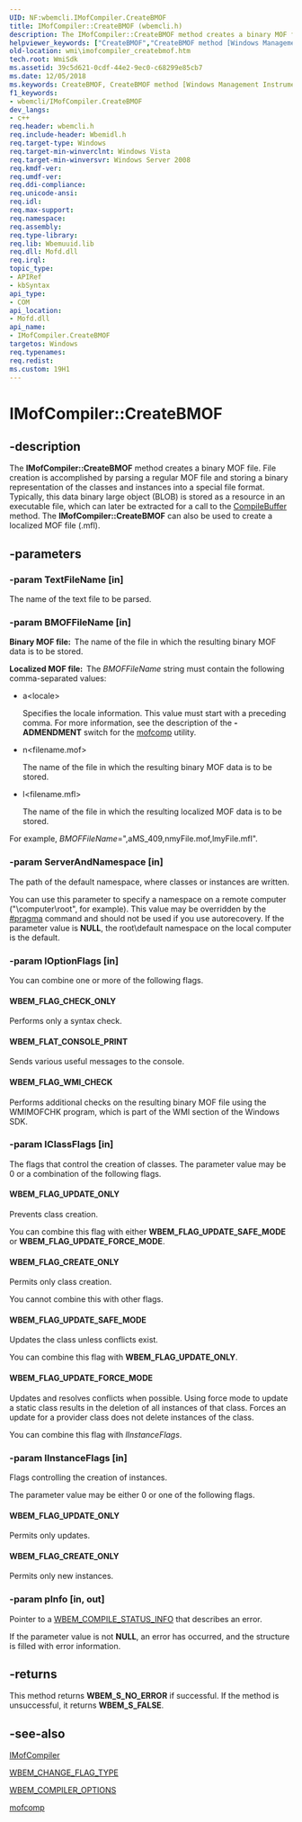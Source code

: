 ```yaml
---
UID: NF:wbemcli.IMofCompiler.CreateBMOF
title: IMofCompiler::CreateBMOF (wbemcli.h)
description: The IMofCompiler::CreateBMOF method creates a binary MOF file.
helpviewer_keywords: ["CreateBMOF","CreateBMOF method [Windows Management Instrumentation]","CreateBMOF method [Windows Management Instrumentation]","IMofCompiler interface","IMofCompiler interface [Windows Management Instrumentation]","CreateBMOF method","IMofCompiler.CreateBMOF","IMofCompiler::CreateBMOF","WBEM_FLAG_CHECK_ONLY","WBEM_FLAG_CREATE_ONLY","WBEM_FLAG_UPDATE_FORCE_MODE","WBEM_FLAG_UPDATE_ONLY","WBEM_FLAG_UPDATE_SAFE_MODE","WBEM_FLAG_WMI_CHECK","WBEM_FLAT_CONSOLE_PRINT","_hmm_imofcompiler_createbmof","wbemcli/IMofCompiler::CreateBMOF","wmi.imofcompiler_createbmof"]
old-location: wmi\imofcompiler_createbmof.htm
tech.root: WmiSdk
ms.assetid: 39c5d621-0cdf-44e2-9ec0-c68299e85cb7
ms.date: 12/05/2018
ms.keywords: CreateBMOF, CreateBMOF method [Windows Management Instrumentation], CreateBMOF method [Windows Management Instrumentation],IMofCompiler interface, IMofCompiler interface [Windows Management Instrumentation],CreateBMOF method, IMofCompiler.CreateBMOF, IMofCompiler::CreateBMOF, WBEM_FLAG_CHECK_ONLY, WBEM_FLAG_CREATE_ONLY, WBEM_FLAG_UPDATE_FORCE_MODE, WBEM_FLAG_UPDATE_ONLY, WBEM_FLAG_UPDATE_SAFE_MODE, WBEM_FLAG_WMI_CHECK, WBEM_FLAT_CONSOLE_PRINT, _hmm_imofcompiler_createbmof, wbemcli/IMofCompiler::CreateBMOF, wmi.imofcompiler_createbmof
f1_keywords:
- wbemcli/IMofCompiler.CreateBMOF
dev_langs:
- c++
req.header: wbemcli.h
req.include-header: Wbemidl.h
req.target-type: Windows
req.target-min-winverclnt: Windows Vista
req.target-min-winversvr: Windows Server 2008
req.kmdf-ver: 
req.umdf-ver: 
req.ddi-compliance: 
req.unicode-ansi: 
req.idl: 
req.max-support: 
req.namespace: 
req.assembly: 
req.type-library: 
req.lib: Wbemuuid.lib
req.dll: Mofd.dll
req.irql: 
topic_type:
- APIRef
- kbSyntax
api_type:
- COM
api_location:
- Mofd.dll
api_name:
- IMofCompiler.CreateBMOF
targetos: Windows
req.typenames: 
req.redist: 
ms.custom: 19H1
---
```


# IMofCompiler::CreateBMOF


## -description


The <b>IMofCompiler::CreateBMOF</b> method creates a binary MOF file. File creation is accomplished by parsing a regular MOF file and storing a binary representation of the classes and instances into a special file format. Typically, this data binary large object (BLOB) is stored as a resource in an executable file, which can later be extracted for a call to the 
<a href="https://docs.microsoft.com/windows/desktop/api/wbemcli/nf-wbemcli-imofcompiler-compilebuffer">CompileBuffer</a> method. The <b>IMofCompiler::CreateBMOF</b> can also be used to create a localized MOF file (.mfl).


## -parameters




### -param TextFileName [in]

The name of the text file to be parsed.


### -param BMOFFileName [in]

<b>Binary MOF file:  </b>The name of the file in which the resulting binary MOF data is to be stored.

<b>Localized MOF file:  </b>The <i>BMOFFileName</i> string must contain the following comma-separated values:

<ul>
<li>
a&lt;locale&gt;

Specifies the locale information. This value must start with a preceding comma. For more information, see the description of the <b>-ADMENDMENT</b> switch for the <a href="https://docs.microsoft.com/windows/desktop/WmiSdk/mofcomp">mofcomp</a> utility.

</li>
<li>
n&lt;filename.mof&gt;

The name of the file in which the resulting binary MOF data is to be stored.

</li>
<li>
l&lt;filename.mfl&gt;

The name of the file in which the resulting localized MOF data is to be stored.

</li>
</ul>
For example,  <i>BMOFFileName</i>=",aMS_409,nmyFile.mof,lmyFile.mfl".




### -param ServerAndNamespace [in]

The path of the default namespace, where classes or instances are written.

You can use this parameter to specify a namespace on a remote computer ("\\computer\root", for example). This value may be overridden by the 
<a href="https://docs.microsoft.com/windows/desktop/WmiSdk/-pragma">#pragma</a> command and should not be used if you use autorecovery. If the parameter value is <b>NULL</b>, the root\default namespace on the local computer is the default.


### -param lOptionFlags [in]

You can combine one or more of the following flags.



#### WBEM_FLAG_CHECK_ONLY

Performs only a syntax check.



#### WBEM_FLAT_CONSOLE_PRINT

Sends various useful messages to the console.



#### WBEM_FLAG_WMI_CHECK

Performs additional checks on the resulting binary MOF file using the WMIMOFCHK program, which is part of the WMI section of the Windows SDK.


### -param lClassFlags [in]

The flags that control the creation of classes. The parameter value may be 0 or a combination of the following flags.



#### WBEM_FLAG_UPDATE_ONLY

Prevents class creation.

You can combine this flag with either <b>WBEM_FLAG_UPDATE_SAFE_MODE</b> or <b>WBEM_FLAG_UPDATE_FORCE_MODE</b>.



#### WBEM_FLAG_CREATE_ONLY

Permits only class creation.

You cannot combine this with other flags.



#### WBEM_FLAG_UPDATE_SAFE_MODE

Updates the class unless conflicts exist.

You can combine this flag with <b>WBEM_FLAG_UPDATE_ONLY</b>.



#### WBEM_FLAG_UPDATE_FORCE_MODE

Updates and resolves conflicts when possible. Using force mode to update a static class results in the deletion of all instances of that class. Forces an update for a provider class does not delete instances of the class.

You can combine this flag with <i>lInstanceFlags</i>.


### -param lInstanceFlags [in]

Flags controlling the creation of instances.

The parameter value may be either 0 or one of the following flags.



#### WBEM_FLAG_UPDATE_ONLY

Permits only updates.



#### WBEM_FLAG_CREATE_ONLY

Permits only new instances.


### -param pInfo [in, out]

Pointer to a <a href="/windows/win32/api/wbemcli/ns-wbemcli-wbem_compile_status_info">WBEM_COMPILE_STATUS_INFO</a> that describes an error.

If the parameter value is not <b>NULL</b>, an error has occurred, and the structure is filled  with error information.


## -returns



This method returns <b>WBEM_S_NO_ERROR</b> if successful. If the method is unsuccessful, it returns <b>WBEM_S_FALSE</b>.




## -see-also




<a href="https://docs.microsoft.com/windows/desktop/api/wbemcli/nn-wbemcli-imofcompiler">IMofCompiler</a>



<a href="/windows/win32/api/wbemcli/ne-wbemcli-wbem_change_flag_type">WBEM_CHANGE_FLAG_TYPE</a>



<a href="/windows/win32/api/wbemcli/ne-wbemcli-wbem_compiler_options">WBEM_COMPILER_OPTIONS</a>



<a href="https://docs.microsoft.com/windows/desktop/WmiSdk/mofcomp">mofcomp</a>
 

 

